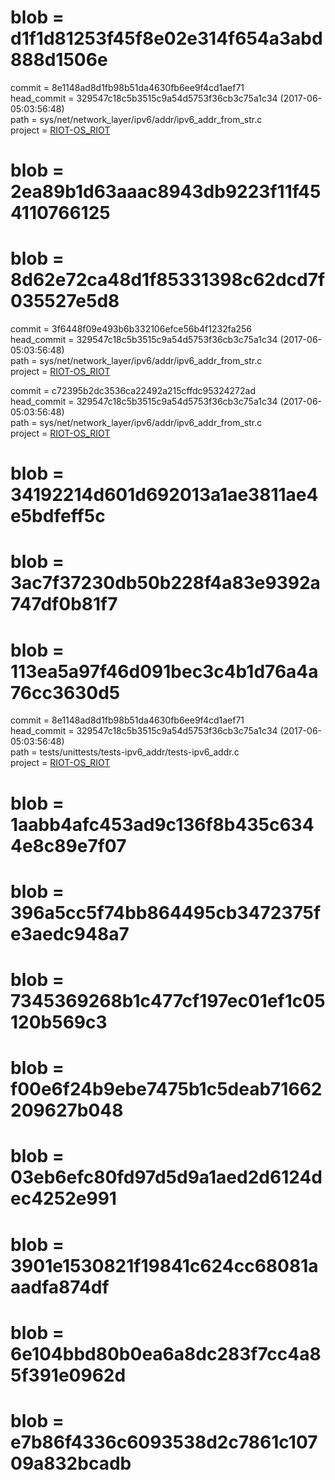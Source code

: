 <h1>blob = d1f1d81253f45f8e02e314f654a3abd888d1506e</h1>
commit = 8e1148ad8d1fb98b51da4630fb6ee9f4cd1aef71<br />
head_commit = 329547c18c5b3515c9a54d5753f36cb3c75a1c34 (2017-06-05:03:56:48)<br />
path = sys/net/network_layer/ipv6/addr/ipv6_addr_from_str.c<br />
project = <a href="https://github.com/RIOT-OS/RIOT">RIOT-OS_RIOT</a><br />
<p />
<h1>blob = 2ea89b1d63aaac8943db9223f11f454110766125</h1>
<h1>blob = 8d62e72ca48d1f85331398c62dcd7f035527e5d8</h1>
commit = 3f6448f09e493b6b332106efce56b4f1232fa256<br />
head_commit = 329547c18c5b3515c9a54d5753f36cb3c75a1c34 (2017-06-05:03:56:48)<br />
path = sys/net/network_layer/ipv6/addr/ipv6_addr_from_str.c<br />
project = <a href="https://github.com/RIOT-OS/RIOT">RIOT-OS_RIOT</a><br />
<p />
commit = c72395b2dc3536ca22492a215cffdc95324272ad<br />
head_commit = 329547c18c5b3515c9a54d5753f36cb3c75a1c34 (2017-06-05:03:56:48)<br />
path = sys/net/network_layer/ipv6/addr/ipv6_addr_from_str.c<br />
project = <a href="https://github.com/RIOT-OS/RIOT">RIOT-OS_RIOT</a><br />
<p />
<h1>blob = 34192214d601d692013a1ae3811ae4e5bdfeff5c</h1>
<h1>blob = 3ac7f37230db50b228f4a83e9392a747df0b81f7</h1>
<h1>blob = 113ea5a97f46d091bec3c4b1d76a4a76cc3630d5</h1>
commit = 8e1148ad8d1fb98b51da4630fb6ee9f4cd1aef71<br />
head_commit = 329547c18c5b3515c9a54d5753f36cb3c75a1c34 (2017-06-05:03:56:48)<br />
path = tests/unittests/tests-ipv6_addr/tests-ipv6_addr.c<br />
project = <a href="https://github.com/RIOT-OS/RIOT">RIOT-OS_RIOT</a><br />
<p />
<h1>blob = 1aabb4afc453ad9c136f8b435c6344e8c89e7f07</h1>
<h1>blob = 396a5cc5f74bb864495cb3472375fe3aedc948a7</h1>
<h1>blob = 7345369268b1c477cf197ec01ef1c05120b569c3</h1>
<h1>blob = f00e6f24b9ebe7475b1c5deab71662209627b048</h1>
<h1>blob = 03eb6efc80fd97d5d9a1aed2d6124dec4252e991</h1>
<h1>blob = 3901e1530821f19841c624cc68081aaadfa874df</h1>
<h1>blob = 6e104bbd80b0ea6a8dc283f7cc4a85f391e0962d</h1>
<h1>blob = e7b86f4336c6093538d2c7861c10709a832bcadb</h1>
